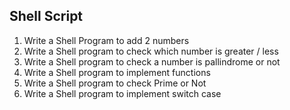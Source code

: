 ## Shell Script

1. Write a Shell Program to add 2 numbers
2. Write a Shell program to check which number is greater / less
3. Write a Shell program to check a number is pallindrome or not
4. Write a Shell program to implement functions
5. Write a Shell program to check Prime or Not
6. Write a Shell program to implement switch case